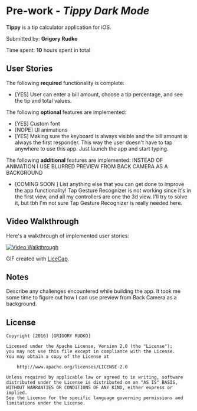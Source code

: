 # Pre-work - *Tippy Dark Mode*

**Tippy** is a tip calculator application for iOS.

Submitted by: **Grigory Rudko**

Time spent: **10** hours spent in total

## User Stories

The following **required** functionality is complete:
* [YES] User can enter a bill amount, choose a tip percentage, and see the tip and total values.

The following **optional** features are implemented:
* [YES] Custom font
* [NOPE] UI animations
* [YES] Making sure the keyboard is always visible and the bill amount is always the first responder. This way the user doesn't have to tap anywhere to use this app. Just launch the app and start typing.

The following **additional** features are implemented:
INSTEAD OF ANIMATION I USE BLURRED PREVIEW FROM BACK CAMERA AS A BACKGROUND

- [COMING SOON ] List anything else that you can get done to improve the app functionality!
Tap Gesture Recognizer is not working since it's in the first view, and all my controllers are one the 3d view. I'll try to solve it, but tbh I'm not sure Tap Gesture Recognizer is really needed here.

## Video Walkthrough 

Here's a walkthrough of implemented user stories:

<a href="/course_images/ios_for_designers/name%20of%20your%20file%20in%20the%20repo.gif" target="_blank"><img src='/course_images/ios_for_designers/name%20of%20your%20file%20in%20the%20repo.gif' title='Video Walkthrough' width='' alt='Video Walkthrough' /></a>

GIF created with [LiceCap](http://www.cockos.com/licecap/).

## Notes

Describe any challenges encountered while building the app.
It took me some time to figure out how I can use preview from Back Camera as a background. 

## License

    Copyright [2016] [GRIGORY RUDKO]

    Licensed under the Apache License, Version 2.0 (the "License");
    you may not use this file except in compliance with the License.
    You may obtain a copy of the License at

        http://www.apache.org/licenses/LICENSE-2.0

    Unless required by applicable law or agreed to in writing, software
    distributed under the License is distributed on an "AS IS" BASIS,
    WITHOUT WARRANTIES OR CONDITIONS OF ANY KIND, either express or implied.
    See the License for the specific language governing permissions and
    limitations under the License.
